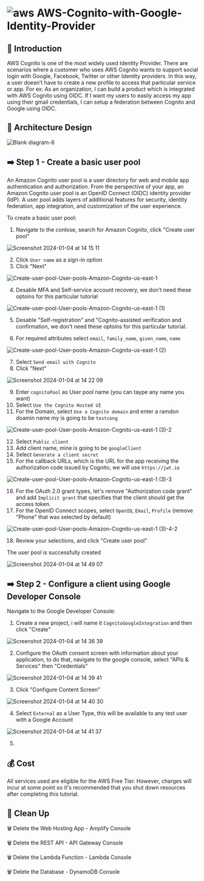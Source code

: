 # ![aws](https://github.com/julien-muke/Search-Engine-Website-using-AWS/assets/110755734/01cd6124-8014-4baa-a5fe-bd227844d263)     AWS-Cognito-with-Google-Identity-Provider


## 📄 Introduction

AWS Cognito is one of the most widely used Identity Provider. There are scenarios where a customer who uses AWS Cognito wants to support social login with Google, Facebook, Twitter or other Identity providers. In this way, a user doesn’t have to create a new profile to access that particular service or app. For ex: As an organization, I can build a product which is integrated with AWS Cognito using OIDC. If I want my users to easily access my app using their gmail credentials, I can setup a federation between Cognito and Google using OIDC.


## 📐 Architecture Design



![Blank diagram-8](https://github.com/julien-muke/AWS-Cognito-with-Google-Identity-Provider/assets/110755734/6a4b5986-58e6-4b7b-96b6-29b326d7b9c6)




## ➡️ Step 1 - Create a basic user pool


An Amazon Cognito user pool is a user directory for web and mobile app authentication and authorization. From the perspective of your app, an Amazon Cognito user pool is an OpenID Connect (OIDC) identity provider (IdP). A user pool adds layers of additional features for security, identity federation, app integration, and customization of the user experience.

To create a basic user pool:

1. Navigate to the conlose, search for Amazon Cognito, click "Create user pool"



![Screenshot 2024-01-04 at 14 15 11](https://github.com/julien-muke/AWS-Cognito-with-Google-Identity-Provider/assets/110755734/d661e9b1-1374-4c8c-8f97-575cfc487480)



2. Click `User name` as a sign-in option
3. Click "Next"



![Create-user-pool-User-pools-Amazon-Cognito-us-east-1](https://github.com/julien-muke/AWS-Cognito-with-Google-Identity-Provider/assets/110755734/5fe286c9-27d9-4304-a2b7-2d96c1e7e610)



4. Desable MFA and Self-service account recovery, we don't need these optoins for this particular tutorial


![Create-user-pool-User-pools-Amazon-Cognito-us-east-1 (1)](https://github.com/julien-muke/AWS-Cognito-with-Google-Identity-Provider/assets/110755734/c0d925b4-04a3-4ab7-8e4f-91ce63c32b7d)



5. Desable "Self-registration" and "Cognito-assisted verification and confirmation, we don't need these optoins for this particular tutorial.

6. For required attributes select `email`, `family_name`, `given_name`, `name`



![Create-user-pool-User-pools-Amazon-Cognito-us-east-1 (2)](https://github.com/julien-muke/AWS-Cognito-with-Google-Identity-Provider/assets/110755734/07ffc7bc-1de2-4d51-90ce-751d55787e74)



7. Select `Send email with Cognito`
8. Click "Next"


![Screenshot 2024-01-04 at 14 22 09](https://github.com/julien-muke/AWS-Cognito-with-Google-Identity-Provider/assets/110755734/3e86c3e4-3d00-4abf-ba65-5464ef1ca9da)



9. Enter `cognitoPool` as User pool name (you can taype any name you want)
10. Select `Use the Cognito Hosted UI`
11. For the Domain, select `Use a Cognito domain` and enter a ramdon doamin name my is going to be `testcong`



![Create-user-pool-User-pools-Amazon-Cognito-us-east-1 (3)-2](https://github.com/julien-muke/AWS-Cognito-with-Google-Identity-Provider/assets/110755734/e0754971-bef6-4d7b-8b15-97eee694acd8)


12. Select `Public client`
13. Add client name, mine is going to be `googleClient`
14. Select `Generate a client secret`
15. For the callback URLs, which is the URL for the app receiving the authorization code issued by Cognito, we will use `https://jwt.io`



![Create-user-pool-User-pools-Amazon-Cognito-us-east-1 (3)-3](https://github.com/julien-muke/AWS-Cognito-with-Google-Identity-Provider/assets/110755734/8dc8d9f7-5724-40ba-af19-936bf8964c53)



16. For the OAuth 2.0 grant types, let's remove "Authorization code grant" and add `Implicit grant` that specifies that the client should get the access token.
17. For the OpenID Connect scopes, select `OpenID`, `Email`, `Profile` (remove "Phone" that was selected by default)


![Create-user-pool-User-pools-Amazon-Cognito-us-east-1 (3)-4-2](https://github.com/julien-muke/AWS-Cognito-with-Google-Identity-Provider/assets/110755734/8fa0e85f-5718-4b27-bacd-7b3d82fa8440)



18. Review your selections, and click "Create user pool"


The user pool is successfully created


![Screenshot 2024-01-04 at 14 49 07](https://github.com/julien-muke/AWS-Cognito-with-Google-Identity-Provider/assets/110755734/f063e12e-ef04-4069-888f-1adfa6381757)



## ➡️ Step 2 - Configure a client using Google Developer Console


Navigate to the Google Developer Console:

1. Create a new project, i will name it `CognitoGoogleIntegration` and then click "Create"


![Screenshot 2024-01-04 at 14 36 39](https://github.com/julien-muke/AWS-Cognito-with-Google-Identity-Provider/assets/110755734/a44d9673-c676-4c08-b896-bd54ce23abc8)



2. Configure the OAuth consent screen with information about your application, to do that, navigate to the google console, select "APIs & Services" then "Credentials"


![Screenshot 2024-01-04 at 14 39 41](https://github.com/julien-muke/AWS-Cognito-with-Google-Identity-Provider/assets/110755734/01ea692c-a4b4-4e01-865c-3f33418cce80)



3. Click "Configure Content Screen" 


![Screenshot 2024-01-04 at 14 40 30](https://github.com/julien-muke/AWS-Cognito-with-Google-Identity-Provider/assets/110755734/2c9d5834-c0db-41a8-bf98-f671ed9d7028)



4. Select `External` as a User Type, this will be available to any test user with a Google Account


![Screenshot 2024-01-04 at 14 41 37](https://github.com/julien-muke/AWS-Cognito-with-Google-Identity-Provider/assets/110755734/6870e3c1-5a0c-4e30-8e1d-b7156ac72e8e)



5. 

















## 💰 Cost

All services used are eligible for the AWS Free Tier. However, charges will incur at some point so it's recommended that you shut down resources after completing this tutorial.

## 🧹 Clean Up

🗑️  Delete the Web Hosting App - Amplify Console

🗑️  Delete the REST API - API Gateway Console

🗑️  Delete the Lambda Function - Lambda Console

🗑️  Delete the Database - DynamoDB Console
